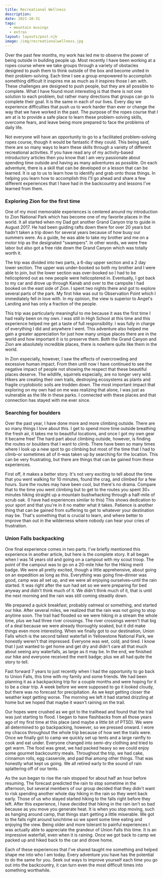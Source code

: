 ```yaml
---
title: Recreational Wellness
description:
date: 2021-10-31
tags:
  - mountain musings
  - extras
layout: layouts/post.njk
image: /img/recreationalwellness.jpg
---
```


Over the past few months, my work has led me to observe the power of being outside in building people up. Most recently I have been working at a ropes course where we take groups through a variety of obstacles designed to push them to think outside of the box and become united in their problem-solving. Each time I see a group empowered to accomplish something difficult it inspires me as much as it inspires those I am with. These challenges are designed to push people, but they are all possible to complete. What I have found most interesting is that there is not one solution to each problem, but rather many directions that groups can go to complete their goal. It is the same in each of our lives. Every day we experience difficulties that push us to work harder than ever or change the way that we have worked in the past. The purpose of the ropes course that I am at is to provide a safe place to learn these problem-solving skills, overcome fears, and leave being more prepared to face the problems of daily life.

Not everyone will have an opportunity to go to a facilitated problem-solving ropes course, though it would be fantastic if they could. This being said, there are so many ways to learn these skills through a variety of different recreational activities. If you have read any of my activity-based introductory articles then you know that I am very passionate about spending time outside and having as many adventures as possible. On each adventure, there is a skill that can be developed or a lesson that can be learned. It is up to us to learn how to identify and grab onto those things. In helping you learn how to accomplish this I'll go ahead and share a few different experiences that I have had in the backcountry and lessons I've learned from them.

### Exploring Zion for the first time

One of my most memorable experiences is centered around my introduction to Zion National Park which has become one of my favorite places in the world. It all started when my Dad got another Grand Canyon trip to guide in August 2017. He had been guiding rafts down there for over 20 years but hadn't taken a trip down for several years because of how busy our summers were. As a guide, he was able to take my brother and me on a motor trip as the designated "swampers". In other words, we were free labor but also got a free ride down the Grand Canyon which was totally worth it.

The trip was divided into two parts, a 6-day upper section and a 2 day lower section. The upper was under-booked so both my brother and I were able to join, but the lower section was over-booked so I had to be helicoptered out as new people were helicoptered in. Eventually, I got back to my car and drove up through Kanab and over to the campsite I had booked on the east side of Zion. I spent two nights there and got to explore several parts of the park. My first hike was out to Observation Point which I immediately fell in love with. In my opinion, the view is superior to Angel's Landing and has only a fraction of the people.

This trip was particularly meaningful to me because it was the first time I had really been on my own. I was still in High School at this time and this experience helped me get a taste of full responsibility. I was fully in charge of everything I did and anywhere I went. This adventure also helped me gain a greater appreciation for just how many unique places there are in the world and how important it is to preserve them. Both the Grand Canyon and Zion are absolutely incredible places, there is nowhere quite like them in the world.

In Zion especially, however, I saw the effects of overcrowding and excessive human impact. From then until now I have continued to see the negative impact of people not showing the respect that these beautiful places deserve. The wildlife, squirrels especially, are no longer very wild. Hikers are creating their own trails, destroying ecosystems as plants and fragile cryptobiotic soils are trodden down. The most important impact that exploring on my own had on me was realizing that alone, I was just as vulnerable as the life in these parks. I connected with these places and that connection has stayed with me ever since.

### Searching for boulders

Over the past year, I have done more and more climbing outside. There are so many things I love about this. I get to spend more time outside breathing the fresh air, it takes me to beautiful locations, and once I got my own gear it became free! The hard part about climbing outside, however, is finding the routes or boulders that I want to climb. There have been so many times where I look up a new spot to go climbing but most of the time that I had to climb–or sometimes all of it–was taken up by searching for the location. This can be very frustrating, but there are things that can be gained from these experiences.

First off, it makes a better story. It's not very exciting to tell about the time that you went walking for 10 minutes, found the crag, and climbed for a few hours. Sure the routes may have been cool, but there's no drama. Compare that to the time you went climbing but to get to the routes you spent 30+ minutes hiking straight up a mountain bushwhacking through a half-mile of scrub oak. (I have had experiences similar to this) This shows dedication to your sport and that you're in it no matter what it takes. Patience is another thing that can be gained from suffering to get to whatever your destination may be. That's something that is crucial to learn, and where better to improve than out in the wilderness where nobody can hear your cries of frustration.

### Union Falls backpacking

One final experience comes in two parts. I've briefly mentioned this experience in another article, but here is the complete story. It all began when I was 14 years old and going on a campout with my scout troop. The point of the campout was to go on a 20-mile hike for the Hiking merit badge. We were all pretty excited, though a little apprehensive, about going on an expedition as long as this. Everything was going fine–dinner was good, camp was all set up, and we were all enjoying ourselves–until the rain started. It was right after the sun had set so we were preparing for bed anyway and didn't think much of it. We didn't think much of it, that is until the next morning and the rain was still coming steadily down.

We prepared a quick breakfast, probably oatmeal or something, and started our hike. After several miles, we realized that the rain was not going to stop anytime soon. The trail had flooded so we were hiking in a stream the whole time, plus we had three river crossings. The river crossings weren't that big of a deal because we were already thoroughly soaked, but it did make things even more interesting. When we finally got to our destination, Union Falls which is the second tallest waterfall in Yellowstone National Park, we honestly weren't that impressed. Everyone was wet, cold, and tired. I know that I just wanted to get home and get dry and didn't care all that much about seeing any waterfalls, as large as it may be. In the end, we finished our hike and everyone received the merit badge; plus we all had quite the story to tell.

Fast forward 7 years to just recently when I had the opportunity to go back to Union Falls, this time with my family and some friends. We had been planning it as a backpacking trip for a couple months and were hoping for it to be a clear trip. A week before we were supposed to go it looked cloudy, but there was no forecast for precipitation. As we kept getting closer the weather kept getting worse. The morning we left it had started drizzling at home but we hoped that maybe it wasn't raining on the trail.

Our hopes were crushed as we got to the trailhead and found that the trail was just starting to flood. I began to have flashbacks from all those years ago of my first time at this place (and maybe a little bit of PTSD). We were all determined to go backpacking, however, so we pressed onward. I wore my chacos throughout the whole trip because of how wet the trails were. Once we finally got to camp we quickly set up tents and a large rainfly to cook and eat under. Everyone changed into semi-dry clothing and tried to get warm. The food was great, we had packed heavy so we could enjoy some gourmet backcountry meals. Throughout the trip, we had cake, cinnamon rolls, egg casserole, and pad thai among other things. That was honestly what kept us going. We all retired early to the sound of rain splattering off of our tents.

As the sun began to rise the rain stopped for about half an hour before resuming. The forecast predicted the rain to stop sometime in the afternoon, but several members of our group decided that they didn't want to risk spending another whole day hiking in the rain so they went back early. Those of us who stayed started hiking to the falls right before they left. After this experience, I have decided that hiking in the rain isn't so bad because as you move you generate heat. It is when you stop moving, such as hanging around camp, that things start getting a little miserable. We got to the falls right around lunchtime so we spent some time eating and enjoying the view. Being older and more tolerant to painful experiences I was actually able to appreciate the grandeur of Union Falls this time. It is an impressive waterfall, even when it is raining. Once we got back to camp we packed up and hiked back to the car and drove home.

Each of these experiences that I've shared taught me something and helped shape me into who I am today. Every adventure you have has the potential to do the same for you. Seek out ways to improve yourself each time you go out into the backcountry, it can turn even the most difficult times into something worthwhile.
